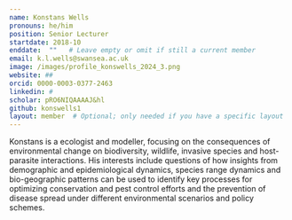 ```yaml
---
name: Konstans Wells
pronouns: he/him
position: Senior Lecturer
startdate: 2018-10
enddate:  ""   # Leave empty or omit if still a current member
email: k.l.wells@swansea.ac.uk
image: /images/profile_konswells_2024_3.png
website: ##
orcid: 0000-0003-0377-2463
linkedin: #
scholar: pRO6NIQAAAAJ&hl
github: konswells1
layout: member  # Optional; only needed if you have a specific layout
---
```


Konstans is a ecologist and modeller, focusing on the consequences of environmental change on biodiversity, wildlife, invasive species and host-parasite interactions. His interests include questions of how insights from demographic and epidemiological dynamics, species range dynamics and bio-geographic patterns can be used to identify key processes for optimizing conservation and pest control efforts and the prevention of disease spread under different environmental scenarios and policy schemes. 

